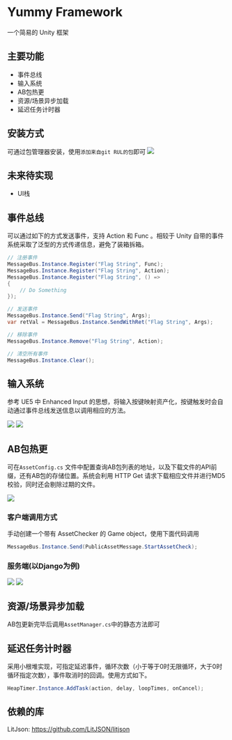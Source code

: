 # Yummy Framework
一个简易的 Unity 框架

## 主要功能
- 事件总线
- 输入系统
- AB包热更
- 资源/场景异步加载
- 延迟任务计时器

## 安装方式
可通过包管理器安装，使用`添加来自git RUL的包`即可
![](.img/2023-08-23-17-24-07.png)

## 未来待实现
- UI栈

## 事件总线
可以通过如下的方式发送事件，支持 Action 和 Func 。相较于 Unity 自带的事件系统采取了泛型的方式传递信息，避免了装箱拆箱。

```c#
// 注册事件
MessageBus.Instance.Register("Flag String", Func);
MessageBus.Instance.Register("Flag String", Action);
MessageBus.Instance.Register("Flag String", () =>
{
    // Do Something
});

// 发送事件
MessageBus.Instance.Send("Flag String", Args);
var retVal = MessageBus.Instance.SendWithRet("Flag String", Args);

// 移除事件
MessageBus.Instance.Remove("Flag String", Action);

// 清空所有事件
MessageBus.Instance.Clear();
```

## 输入系统
参考 UE5 中 Enhanced Input 的思想，将输入按键映射资产化，按键触发时会自动通过事件总线发送信息以调用相应的方法。

![](.img/2023-08-23-16-57-23.png)
![](.img/2023-08-23-16-59-12.png)

## AB包热更
可在`AssetConfig.cs` 文件中配置查询AB包列表的地址，以及下载文件的API前缀，还有AB包的存储位置。系统会利用 HTTP Get 请求下载相应文件并进行MD5校验，同时还会剔除过期的文件。

![](.img/2023-08-23-17-03-06.png)

### 客户端调用方式
手动创建一个带有 AssetChecker 的 Game object，使用下面代码调用
```c#
MessageBus.Instance.Send(PublicAssetMessage.StartAssetCheck);
```

### 服务端(以Django为例)
![](.img/2023-08-23-17-06-19.png)
![](.img/2023-08-23-17-06-37.png)

## 资源/场景异步加载
AB包更新完毕后调用`AssetManager.cs`中的静态方法即可

## 延迟任务计时器
采用小根堆实现，可指定延迟事件，循环次数（小于等于0时无限循环，大于0时循环指定次数），事件取消时的回调。使用方式如下。

```c#
HeapTimer.Instance.AddTask(action, delay, loopTimes, onCancel);
```

## 依赖的库
LitJson: https://github.com/LitJSON/litjson